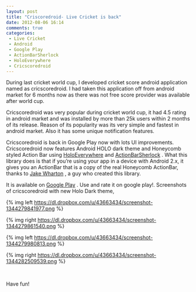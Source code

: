 ```yaml
---
layout: post
title: "Criscoredroid- Live Cricket is back"
date: 2012-08-06 16:14
comments: true
categories: 
 - Live Cricket
 - Android
 - Google Play
 - ActionBarSherlock
 - HoloEverywhere
 - Cricscoredroid
---
```




During last cricket world cup, I developed cricket score android application named as cricscoredroid. I had taken this application off from android market for 6 months now as there was not free score provider was available after world cup.

 Cricscoredroid was very popular during cricket world cup, it had 4.5 rating in android market and was installed by more than 25k users within 2 months of its release. Reason of its popularity was its very simple and fastest in android market. Also it has some unique notification features.

 Cricscoredroid is back in Google Play now with lots UI improvements. Cricscoredroid now features Android HOLO dark theme and Honeycomb styled Action Bar using <a href="http://www.holoeverywhere.com/">HoloEverywhere</a>  and <a href="http://actionbarsherlock.com/">ActionBarSherlock</a> . What this library does is that if you’re using your app in a device with Android 2.x, it gives you an ActionBar that is a copy of the real Honeycomb ActionBar, thanks to <a href="http://jakewharton.com/">Jake Wharton</a> , a guy who created this library.

 It is available on  <a href="https://play.google.com/store/apps/details?id=com.samarth.cricscorereturn">Google Play</a> . 
Use and rate it on google play!. Screenshots of cricscoredroid with new Holo Dark theme,

{% img left https://dl.dropbox.com/u/43663434/screenshot-1344279841977.png %}

{% img right https://dl.dropbox.com/u/43663434/screenshot-1344279861540.png %}

{% img left https://dl.dropbox.com/u/43663434/screenshot-1344279980813.png %}

{% img right https://dl.dropbox.com/u/43663434/screenshot-1344282509539.png %}


<br/>


Have fun!







